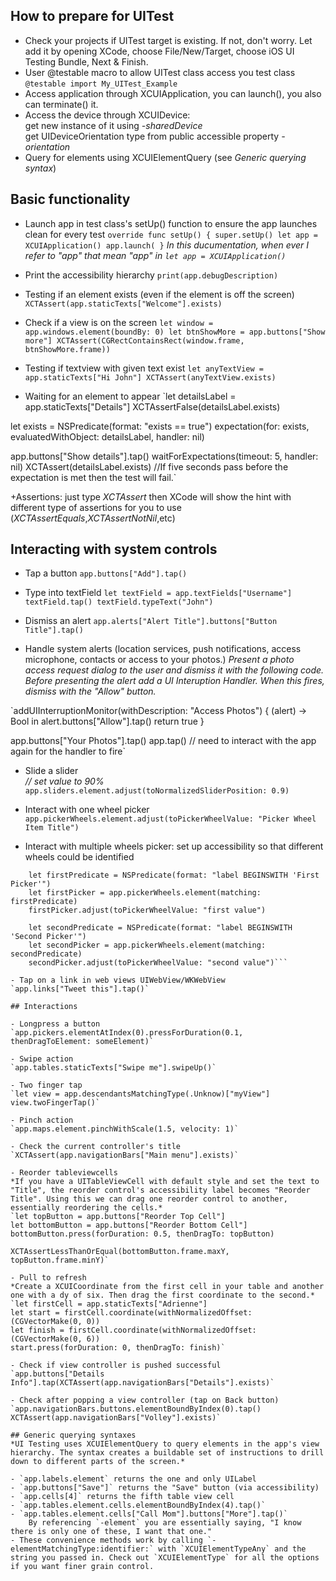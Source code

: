 
## How to prepare for UITest
- Check your projects if UITest target is existing. If not, don't worry. Let add it by opening XCode, choose File/New/Target, choose iOS UI Testing Bundle, Next & Finish.
- User @testable macro to allow UITest class access you test class  
	`@testable import My_UITest_Example`   
- Access application through XCUIApplication, you can launch(), you also can terminate() it.
- Access the device through XCUIDevice:   
	get new instance of it using *-sharedDevice*   
	get UIDeviceOrientation type from public accessible property *-orientation*
- Query for elements using XCUIElementQuery (see *Generic querying syntax*)

## Basic functionality
- Launch app in test class's setUp() function to ensure the app launches clean for every test
`override func setUp() {
        super.setUp()
		let app = XCUIApplication()
        app.launch(
}`
*In this ducumentation, when ever I refer to "app" that mean "app" in `let app = XCUIApplication()`*
- Print the accessibility hierarchy
`print(app.debugDescription)`

- Testing if an element exists (even if the element is off the screen)
`XCTAssert(app.staticTexts["Welcome"].exists)`

- Check if a view is on the screen
`let window = app.windows.element(boundBy: 0)
let btnShowMore = app.buttons["Show more"]
XCTAssert(CGRectContainsRect(window.frame, btnShowMore.frame))`

- Testing if textview with given text exist
`let anyTextView = app.staticTexts["Hi John"]
XCTAssert(anyTextView.exists)`

- Waiting for an element to appear
`let detailsLabel = app.staticTexts["Details"]
XCTAssertFalse(detailsLabel.exists)

let exists = NSPredicate(format: "exists == true")
expectation(for: exists, evaluatedWithObject: detailsLabel, handler: nil)

app.buttons["Show details"].tap()
waitForExpectations(timeout: 5, handler: nil)
XCTAssert(detailsLabel.exists)
//If five seconds pass before the expectation is met then the test will fail.`

+Assertions: just type *XCTAssert* then XCode will show the hint with different type of assertions for you to use (*XCTAssertEquals*,*XCTAssertNotNil*,etc)

## Interacting with system controls
- Tap a button
`app.buttons["Add"].tap()`

- Type into textField
`let textField = app.textFields["Username"]
textField.tap()
textField.typeText("John")`

- Dismiss an alert
`app.alerts["Alert Title"].buttons["Button Title"].tap()`

- Handle system alerts (location services, push notifications, access microphone, contacts or access to your photos.)
*Present a photo access request dialog to the user and dismiss it with the following code. Before presenting the alert add a UI Interuption Handler. When this fires, dismiss with the "Allow" button.*

`addUIInterruptionMonitor(withDescription: "Access Photos") { (alert) -> Bool in
  alert.buttons["Allow"].tap()
  return true
}

app.buttons["Your Photos"].tap()
app.tap() // need to interact with the app again for the handler to fire`

- Slide a slider   
*// set value to 90%*   
`app.sliders.element.adjust(toNormalizedSliderPosition: 0.9)`

- Interact with one wheel picker
`app.pickerWheels.element.adjust(toPickerWheelValue: "Picker Wheel Item Title")`

- Interact with multiple wheels picker: set up accessibility so that different wheels could be identified   
```
	let firstPredicate = NSPredicate(format: "label BEGINSWITH 'First Picker'")
	let firstPicker = app.pickerWheels.element(matching: firstPredicate)
	firstPicker.adjust(toPickerWheelValue: "first value")

	let secondPredicate = NSPredicate(format: "label BEGINSWITH 'Second Picker'")
	let secondPicker = app.pickerWheels.element(matching: secondPredicate)
	secondPicker.adjust(toPickerWheelValue: "second value")```

- Tap on a link in web views UIWebView/WKWebView
`app.links["Tweet this"].tap()`

## Interactions

- Longpress a button
`app.pickers.elementAtIndex(0).pressForDuration(0.1, thenDragToElement: someElement)`

- Swipe action
`app.tables.staticTexts["Swipe me"].swipeUp()`

- Two finger tap
`let view = app.descendantsMatchingType(.Unknow)["myView"]
view.twoFingerTap()`

- Pinch action
`app.maps.element.pinchWithScale(1.5, velocity: 1)`

- Check the current controller's title
`XCTAssert(app.navigationBars["Main menu"].exists)`

- Reorder tableviewcells
*If you have a UITableViewCell with default style and set the text to "Title", the reorder control's accessibility label becomes "Reorder Title". Using this we can drag one reorder control to another, essentially reordering the cells.*
`let topButton = app.buttons["Reorder Top Cell"]
let bottomButton = app.buttons["Reorder Bottom Cell"]
bottomButton.press(forDuration: 0.5, thenDragTo: topButton)

XCTAssertLessThanOrEqual(bottomButton.frame.maxY, topButton.frame.minY)`

- Pull to refresh
*Create a XCUICoordinate from the first cell in your table and another one with a dy of six. Then drag the first coordinate to the second.*
`let firstCell = app.staticTexts["Adrienne"]
let start = firstCell.coordinate(withNormalizedOffset: (CGVectorMake(0, 0))
let finish = firstCell.coordinate(withNormalizedOffset: (CGVectorMake(0, 6))
start.press(forDuration: 0, thenDragTo: finish)`

- Check if view controller is pushed successful
`app.buttons["Details Info"].tap(XCTAssert(app.navigationBars["Details"].exists)`

- Check after popping a view controller (tap on Back button)
`app.navigationBars.buttons.elementBoundByIndex(0).tap()
XCTAssert(app.navigationBars["Volley"].exists)`

## Generic querying syntaxes
*UI Testing uses XCUIElementQuery to query elements in the app's view hierarchy. The syntax creates a buildable set of instructions to drill down to different parts of the screen.*

- `app.labels.element` returns the one and only UILabel
- `app.buttons["Save"]` returns the "Save" button (via accessibility)
- `app.cells[4]` returns the fifth table view cell
- `app.tables.element.cells.elementBoundByIndex(4).tap()`
- `app.tables.element.cells["Call Mom"].buttons["More"].tap()`
	By referencing `-element` you are essentially saying, "I know there is only one of these, I want that one."
- These convenience methods work by calling `-elementMatchingType:identifier:` with `XCUIElementTypeAny` and the string you passed in. Check out `XCUIElementType` for all the options if you want finer grain control.